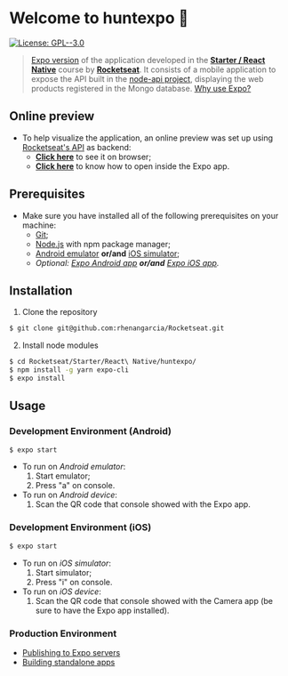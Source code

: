 # Welcome to huntexpo 👋
[![License: GPL--3.0](https://img.shields.io/badge/License-GPL--3.0-yellow.svg)](https://www.gnu.org/licenses/gpl-3.0.en.html)

> [Expo version](https://expo.io/) of the application developed in the **[Starter / React Native](https://rocketseat.com.br/starter)** course by **[Rocketseat](https://rocketseat.com.br/)**.
> It consists of a mobile application to expose the API built in the [node-api project](https://rhenangarcia.github.io/Rocketseat/Starter/NodeJS/node-api/), displaying the web products registered in the Mongo database.
> [Why use Expo?](https://docs.expo.io/workflow/already-used-react-native/)

## Online preview
* To help visualize the application, an online preview was set up using [Rocketseat's API](https://rocketseat-node.herokuapp.com/api/products) as backend:
  * **[Click here](https://snack.expo.io/@z10n/1f4916)** to see it on browser;
  * **[Click here](https://expo.io/@z10n/huntexpo)** to know how to open inside the Expo app.

## Prerequisites
* Make sure you have installed all of the following prerequisites on your machine:
  * [Git](https://git-scm.com/downloads);
  * [Node.js](https://nodejs.org/en/download/) with npm package manager;
  * [Android emulator](https://react-native.rocketseat.dev/android/emulador) **or/and** [iOS simulator](https://react-native.rocketseat.dev/ios/macos);
  * *Optional: [Expo Android app](https://play.google.com/store/apps/details?id=host.exp.exponent) **or/and** [Expo iOS app](https://apps.apple.com/us/app/expo-client/id982107779).*

## Installation
1. Clone the repository
```sh
$ git clone git@github.com:rhenangarcia/Rocketseat.git
```
2. Install node modules
```sh
$ cd Rocketseat/Starter/React\ Native/huntexpo/
$ npm install -g yarn expo-cli
$ expo install
```

## Usage
### Development Environment (Android)
```sh
$ expo start
```
* To run on *Android emulator*:
  1. Start emulator;
  1. Press "a" on console.
* To run on *Android device*:
  1. Scan the QR code that console showed with the Expo app.

### Development Environment (iOS)
```sh
$ expo start
```
* To run on *iOS simulator*:
  1. Start simulator;
  1. Press "i" on console.
* To run on *iOS device*:
  1. Scan the QR code that console showed with the Camera app (be sure to have the Expo app installed).

### Production Environment
* [Publishing to Expo servers](https://docs.expo.io/workflow/publishing/)
* [Building standalone apps](https://docs.expo.io/distribution/building-standalone-apps/)
